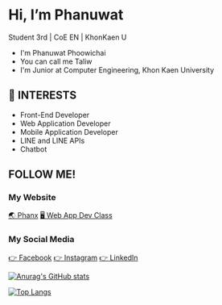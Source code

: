 # Hi, I’m Phanuwat
Student 3rd | CoE EN | KhonKaen U

 - I'm Phanuwat Phoowichai
 - You can call me Taliw
 - I'm Junior at Computer Engineering, Khon Kaen University

## 👀 INTERESTS

 - Front-End Developer
 - Web Application Developer
 - Mobile Application Developer
 - LINE and LINE APIs
 - Chatbot

## FOLLOW ME!
### My Website
[🌏 Phanx](https://phanx.ga)
[🖥 Web App Dev Class](https://phanuwat.ga)
### My Social Media
[👉 Facebook](https://www.facebook.com/PhanuPhoo/)
[👉 Instagram](https://www.instagram.com/phanx_talxw/)
[👉 LinkedIn](https://www.linkedin.com/in/phanuwat-phoowichai-89a4a9221/)


[![Anurag's GitHub stats](https://github-readme-stats.vercel.app/api?username=phanu-phoo)](https://github.com/anuraghazra/github-readme-stats)

[![Top Langs](https://github-readme-stats.vercel.app/api/top-langs/?username=phanu-phoo)](https://github.com/anuraghazra/github-readme-stats)
